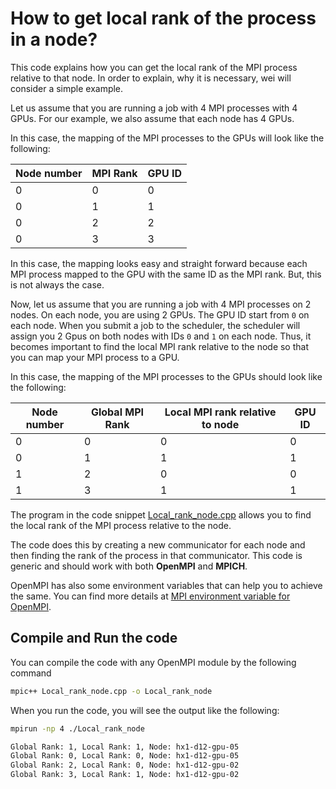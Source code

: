 # How to get local rank of the process in a node?

This code explains how you can get the local rank of the MPI process relative to that node. In order to explain, why it is necessary, wei will consider a simple example.

Let us assume that you are running a job with 4 MPI processes with 4 GPUs. For our example, we also assume that each node has 4 GPUs. 

In this case, the mapping of the MPI processes to the GPUs will look like the following:

| Node number | MPI Rank | GPU ID |
|-------------|----------|--------|
| 0           | 0        | 0      |
| 0           | 1        | 1      |
| 0           | 2        | 2      |
| 0           | 3        | 3      |

In this case, the mapping looks easy and straight forward because each MPI process mapped to the GPU with the same ID as the MPI rank. But, this is not always the case.

Now, let us assume that you are running a job with 4 MPI processes on 2 nodes. On each node, you are using 2 GPUs. The GPU ID start from `0` on each node. When you submit a job to the scheduler, the scheduler will assign you 2 Gpus on both nodes with IDs `0` and `1` on each node. Thus, it becomes important to find the local MPI rank relative to the node so that you can map your MPI process to a GPU.

In this case, the mapping of the MPI processes to the GPUs should look like the following:

| Node number | Global MPI Rank | Local MPI rank relative to node | GPU ID |
|-------------|-----------------|----------------------------------|--------|
| 0           | 0               | 0                                | 0      |
| 0           | 1               | 1                                | 1      |
| 1           | 2               | 0                                | 0      |
| 1           | 3               | 1                                | 1      |

The program in the code snippet [Local_rank_node.cpp](./Local_rank_node.cpp) allows you to find the local rank of the MPI process relative to the node. 

The code does this by creating a new communicator for each node and then finding the rank of the process in that communicator. This code is generic and should work with both **OpenMPI** and **MPICH**.

OpenMPI has also some environment variables that can help you to achieve the same. You can find more details at [MPI environment variable for OpenMPI](https://www.open-mpi.org/faq/?category=running#mpi-environmental-variables).

## Compile and Run the code

You can compile the code with any OpenMPI module by the following command

```bash
mpic++ Local_rank_node.cpp -o Local_rank_node
```

When you run the code, you will see the output like the following:

```bash
mpirun -np 4 ./Local_rank_node

Global Rank: 1, Local Rank: 1, Node: hx1-d12-gpu-05
Global Rank: 0, Local Rank: 0, Node: hx1-d12-gpu-05
Global Rank: 2, Local Rank: 0, Node: hx1-d12-gpu-02
Global Rank: 3, Local Rank: 1, Node: hx1-d12-gpu-02
```
